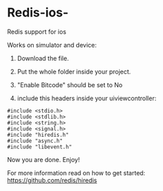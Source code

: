 # Redis-ios-
Redis support for ios


Works on simulator and device:

1) Download the file. 

2) Put the whole folder inside your project.

3) "Enable Bitcode" should be set to No

4) include this headers inside your uiviewcontroller:
```
#include <stdio.h>
#include <stdlib.h>
#include <string.h>
#include <signal.h>
#include "hiredis.h"
#include "async.h"
#include "libevent.h"
```
Now you are done. Enjoy!

For more information read on how to get started: https://github.com/redis/hiredis
